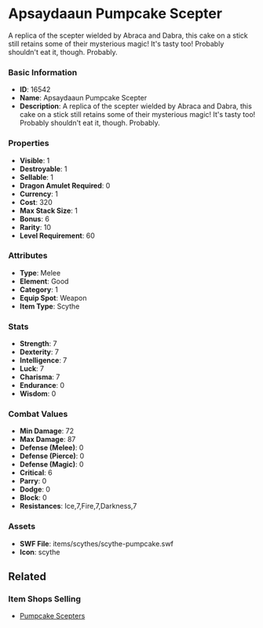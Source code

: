 # Apsaydaaun Pumpcake Scepter

A replica of the scepter wielded by Abraca and Dabra, this cake on a stick still retains some of their mysterious magic! It's tasty too! Probably shouldn't eat it, though. Probably.

### Basic Information

- **ID**: 16542
- **Name**: Apsaydaaun Pumpcake Scepter
- **Description**: A replica of the scepter wielded by Abraca and Dabra, this cake on a stick still retains some of their mysterious magic! It&#039;s tasty too! Probably shouldn&#039;t eat it, though. Probably.

### Properties

- **Visible**: 1
- **Destroyable**: 1
- **Sellable**: 1
- **Dragon Amulet Required**: 0
- **Currency**: 1
- **Cost**: 320
- **Max Stack Size**: 1
- **Bonus**: 6
- **Rarity**: 10
- **Level Requirement**: 60

### Attributes

- **Type**: Melee
- **Element**: Good
- **Category**: 1
- **Equip Spot**: Weapon
- **Item Type**: Scythe

### Stats

- **Strength**: 7
- **Dexterity**: 7
- **Intelligence**: 7
- **Luck**: 7
- **Charisma**: 7
- **Endurance**: 0
- **Wisdom**: 0

### Combat Values

- **Min Damage**: 72
- **Max Damage**: 87
- **Defense (Melee)**: 0
- **Defense (Pierce)**: 0
- **Defense (Magic)**: 0
- **Critical**: 6
- **Parry**: 0
- **Dodge**: 0
- **Block**: 0
- **Resistances**: Ice,7,Fire,7,Darkness,7

### Assets

- **SWF File**: items/scythes/scythe-pumpcake.swf
- **Icon**: scythe

## Related

### Item Shops Selling

- [Pumpcake Scepters](../item-shops/521-pumpcake-scepters.md)

